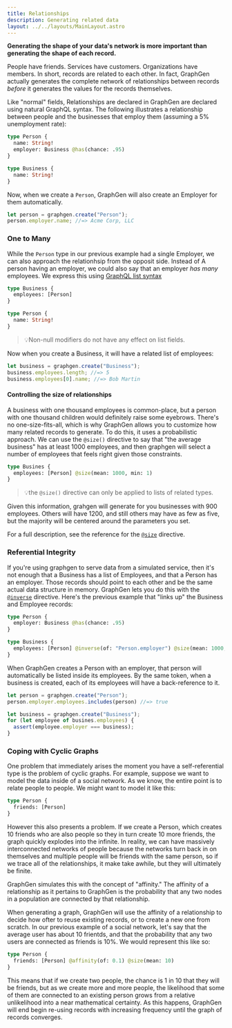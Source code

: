 ```yaml
---
title: Relationships
description: Generating related data
layout: ../../layouts/MainLayout.astro
---
```


**Generating the shape of your data's network is more important than generating
the shape of each record.**

People have friends. Services have customers. Organizations have members. In
short, records are related to each other. In fact, GraphGen actually generates
the complete network of relationships between records _before_ it generates the
values for the records themselves.

Like "normal" fields, Relationships are declared in GraphGen are declared using
natural GraphQL syntax. The following illustrates a relationship between people
and the businesses that employ them (assuming a 5% unemployment rate):

```graphql
type Person {
  name: String!
  employer: Business @has(chance: .95)
}

type Business {
  name: String!
}
```

Now, when we create a `Person`, GraphGen will also create an Employer for them
automatically.

```javascript
let person = graphgen.create("Person");
person.employer.name; //=> Acme Corp, LLC
```

### One to Many

While the `Person` type in our previous example had a single Employer, we can
also approach the relationhsip from the opposit side. Instead of A person having
an employer, we could also say that an employer _has many_ employees. We express
this using [GraphQL list syntax][graphql-list-syntax]

```graphql
type Business {
  employees: [Person]
}

type Person {
  name: String!
}
```

> 💡Non-null modifiers do not have any effect on list fields.

Now when you create a Business, it will have a related list of employees:

```javascript
let business = graphgen.create("Business");
business.employees.length; //=> 5
business.employees[0].name; //=> Bob Martin
```

#### Controlling the size of relationships

A business with one thousand employees is common-place, but a person with one
thousand children would definitely raise some eyebrows. There's no
one-size-fits-all, which is why GraphGen allows you to customize how many
related records to generate. To do this, it uses a probabilistic approach. We
can use the `@size()` directive to say that "the average business" has at least
1000 employees, and then graphgen will select a number of employees that feels
right given those constraints.

```graphql
type Busines {
  employees: [Person] @size(mean: 1000, min: 1)
}
```

> 💡the `@size()` directive can only be applied to lists of related types.

Given this information, grahgen will generate for you businesses with 900
employees. Others will have 1200, and still others may have as few as five, but
the majority will be centered around the parameters you set.

For a full description, see the reference for the [`@size`][size] directive.

### Referential Integrity

If you're using graphgen to serve data from a simulated service, then
it's not enough that a Business has a list of Employees, and that a Person has
an employer. Those records should point to each other and be the same actual
data structure in memory. GraphGen lets you do this with the
[`@inverse`][inverse] directive. Here's the previous example that "links up" the
Business and Employee records:

``` graphql
type Person {
  employer: Business @has(chance: .95)
}

type Business {
  employees: [Person] @inverse(of: "Person.employer") @size(mean: 1000, min: 1)
}
```

When GraphGen creates a Person with an employer, that person will automatically
be listed inside its employees. By the same token, when a business is created,
each of its employees will have a back-reference to it.

```javascript
let person = graphgen.create("Person");
person.employer.employees.includes(person) //=> true

let business = graphgen.create("Business");
for (let employee of busines.employees) {
  assert(employee.employer === business);
}
```

### Coping with Cyclic Graphs

One problem that immediately arises the moment you have a self-referential type
is the problem of cyclic graphs. For example, suppose we want to model the data
inside of a social network. As we know, the entire point is to relate people to
people. We might want to model it like this:

``` GraphQl
type Person {
  friends: [Person]
}
```

However this also presents a problem. If we create a Person, which creates 10
friends who are also people so they in turn create 10 more friends, the graph
quickly explodes into the infinite. In reality, we can have massively
interconnected networks of people because the networks turn back in on
themselves and multiple people will be friends with the same person, so if we
trace all of the relationships, it make take awhile, but they will ultimately be
finite.

GraphGen simulates this with the concept of "affinity." The affinity
of a relationship as it pertains to GraphGen is the probability that
any two nodes in a population are connected by that relationship.

When generating a graph, GraphGen will use the affinity of a relationship to
decide how ofter to reuse existing records, or to create a new one from
scratch. In our previous example of a social network, let's say that the average
user has about 10 frientds, and that the probability that any two users are
connected as friends is 10%. We would represent this like so:

``` graphql
type Person {
  friends: [Person] @affinity(of: 0.1) @size(mean: 10)
}
```

This means that if we create two people, the chance is 1 in 10 that they will be
friends, but as we create more and more people, the likelihood that some of them
are connected to an existing person grows from a relative unlikelihood into a
near mathematical certainty. As this happens, GraphGen  will end begin re-using
records with increasing frequency until the graph of records converges.


[graphql-list-syntax]: https://graphql.org/learn/schema/#lists-and-non-null
[size]: docs/directives#size
[inverse]: docs/directives#inverse
